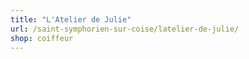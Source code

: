 ```yaml
---
title: "L'Atelier de Julie"
url: /saint-symphorien-sur-coise/latelier-de-julie/
shop: coiffeur
---
```

